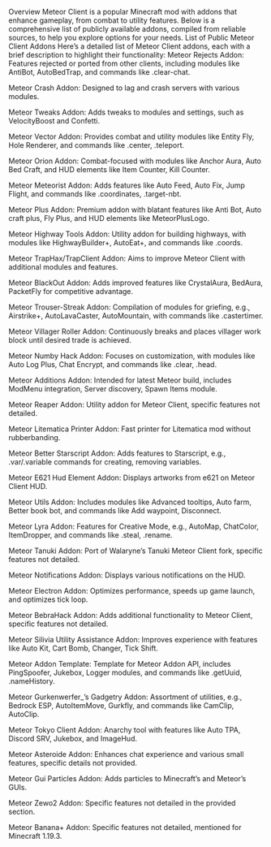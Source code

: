 Overview
Meteor Client is a popular Minecraft mod with addons that enhance gameplay, from combat to utility features. Below is a comprehensive list of publicly available addons, compiled from reliable sources, to help you explore options for your needs.
List of Public Meteor Client Addons
Here’s a detailed list of Meteor Client addons, each with a brief description to highlight their functionality:
Meteor Rejects Addon: Features rejected or ported from other clients, including modules like AntiBot, AutoBedTrap, and commands like .clear-chat.

Meteor Crash Addon: Designed to lag and crash servers with various modules.

Meteor Tweaks Addon: Adds tweaks to modules and settings, such as VelocityBoost and Confetti.

Meteor Vector Addon: Provides combat and utility modules like Entity Fly, Hole Renderer, and commands like .center, .teleport.

Meteor Orion Addon: Combat-focused with modules like Anchor Aura, Auto Bed Craft, and HUD elements like Item Counter, Kill Counter.

Meteor Meteorist Addon: Adds features like Auto Feed, Auto Fix, Jump Flight, and commands like .coordinates, .target-nbt.

Meteor Plus Addon: Premium addon with blatant features like Anti Bot, Auto craft plus, Fly Plus, and HUD elements like MeteorPlusLogo.

Meteor Highway Tools Addon: Utility addon for building highways, with modules like HighwayBuilder+, AutoEat+, and commands like .coords.

Meteor TrapHax/TrapClient Addon: Aims to improve Meteor Client with additional modules and features.

Meteor BlackOut Addon: Adds improved features like CrystalAura, BedAura, PacketFly for competitive advantage.

Meteor Trouser-Streak Addon: Compilation of modules for griefing, e.g., Airstrike+, AutoLavaCaster, AutoMountain, with commands like .castertimer.

Meteor Villager Roller Addon: Continuously breaks and places villager work block until desired trade is achieved.

Meteor Numby Hack Addon: Focuses on customization, with modules like Auto Log Plus, Chat Encrypt, and commands like .clear, .head.

Meteor Additions Addon: Intended for latest Meteor build, includes ModMenu integration, Server discovery, Spawn Items module.

Meteor Reaper Addon: Utility addon for Meteor Client, specific features not detailed.

Meteor Litematica Printer Addon: Fast printer for Litematica mod without rubberbanding.

Meteor Better Starscript Addon: Adds features to Starscript, e.g., .var/.variable commands for creating, removing variables.

Meteor E621 Hud Element Addon: Displays artworks from e621 on Meteor Client HUD.

Meteor Utils Addon: Includes modules like Advanced tooltips, Auto farm, Better book bot, and commands like Add waypoint, Disconnect.

Meteor Lyra Addon: Features for Creative Mode, e.g., AutoMap, ChatColor, ItemDropper, and commands like .steal, .rename.

Meteor Tanuki Addon: Port of Walaryne’s Tanuki Meteor Client fork, specific features not detailed.

Meteor Notifications Addon: Displays various notifications on the HUD.

Meteor Electron Addon: Optimizes performance, speeds up game launch, and optimizes tick loop.

Meteor BebraHack Addon: Adds additional functionality to Meteor Client, specific features not detailed.

Meteor Silivia Utility Assistance Addon: Improves experience with features like Auto Kit, Cart Bomb, Changer, Tick Shift.

Meteor Addon Template: Template for Meteor Addon API, includes PingSpoofer, Jukebox, Logger modules, and commands like .getUuid, .nameHistory.

Meteor Gurkenwerfer_’s Gadgetry Addon: Assortment of utilities, e.g., Bedrock ESP, AutoItemMove, Gurkfly, and commands like CamClip, AutoClip.

Meteor Tokyo Client Addon: Anarchy tool with features like Auto TPA, Discord SRV, Jukebox, and ImageHud.

Meteor Asteroide Addon: Enhances chat experience and various small features, specific details not provided.

Meteor Gui Particles Addon: Adds particles to Minecraft’s and Meteor’s GUIs.

Meteor Zewo2 Addon: Specific features not detailed in the provided section.

Meteor Banana+ Addon: Specific features not detailed, mentioned for Minecraft 1.19.3.


